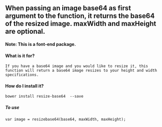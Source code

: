 ## When passing an image base64 as first argument to the function, it returns the base64 of the resized image. maxWidth and maxHeight are optional.

#### Note: This is a font-end package. 


####  What is it for?
`If you have a base64 image and you would like to resize it, this function will return a base64 image resizes to your height and width specifications.`


#### How do I install it?
`bower install resize-base64  --save`



##### To use
```
var image = resizebase64(base64, maxWidth, maxHeight); 

```


